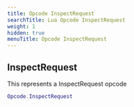 ```yaml
---
title: Opcode InspectRequest
searchTitle: Lua Opcode InspectRequest
weight: 1
hidden: true
menuTitle: Opcode InspectRequest
---
```

## InspectRequest

This represents a InspectRequest opcode
```lua
Opcode.InspectRequest
```